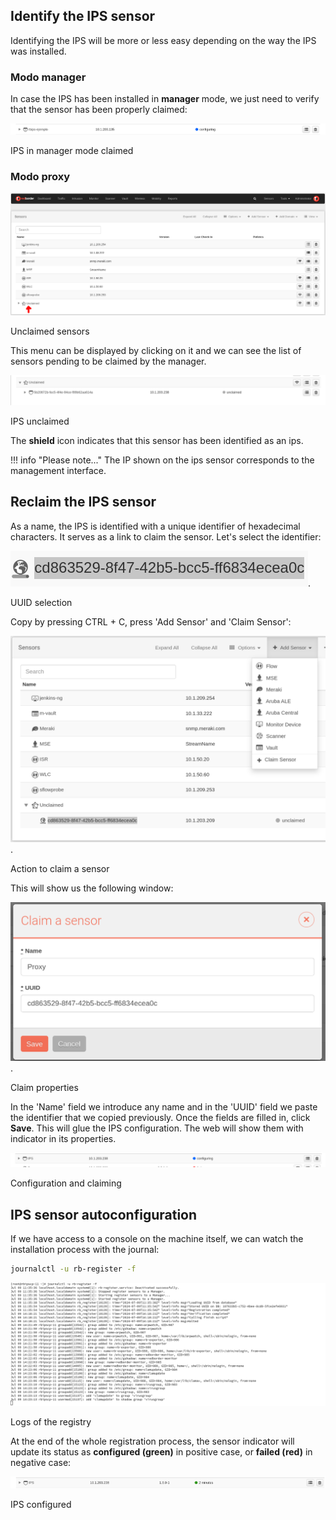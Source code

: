 ## Identify the IPS sensor

Identifying the IPS will be more or less easy depending on the way the IPS was installed.

### Modo manager

In case the IPS has been installed in **manager** mode, we just need to verify that the sensor has been properly claimed:

![IPS in manager mode claimed](images/IPS_manager_claimed.png)

IPS in manager mode claimed

### Modo proxy

![Unclaimed sensors](images/Unclaimed_loc.png)

Unclaimed sensors

This menu can be displayed by clicking on it and we can see the list of sensors pending to be claimed by the manager. 

![IPS unclaimed](images/ips_unclaimed.png)

IPS unclaimed

The **shield** icon indicates that this sensor has been identified as an ips.

!!! info "Please note..."
    The IP shown on the ips sensor corresponds to the management interface.

## Reclaim the IPS sensor

As a name, the IPS is identified with a unique identifier of hexadecimal characters. It serves as a link to claim the sensor. Let's select the identifier:

![UUID selection](images/select_uuid.png).

UUID selection

Copy by pressing CTRL + C, press 'Add Sensor' and 'Claim Sensor':

![Action of claiming a sensor](images/Claim_sensor.png).

Action to claim a sensor

This will show us the following window:

![Claim properties](images/Claim_sensor_fields.png).

Claim properties

In the 'Name' field we introduce any name and in the 'UUID' field we paste the identifier that we copied previously. Once the fields are filled in, click **Save**. This will glue the IPS configuration. The web will show them with indicator in its properties.

![Configuration and claim](images/Configuring_claimed_IPS.png)

Configuration and claiming

## IPS sensor autoconfiguration

If we have access to a console on the machine itself, we can watch the installation process with the journal:

``` bash title="Print the setup logs"
journalctl -u rb-register -f
```

![Logs of the registry](images/journal_register.png)

Logs of the registry

At the end of the whole registration process, the sensor indicator will update its status as **configured (green)** in positive case, or **failed (red)** in negative case:

![IPS configured](images/IPS_configured.png)

IPS configured
